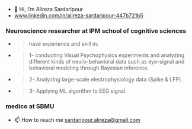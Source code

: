 - 👋 Hi, I’m Alireza Sardaripour
-    www.linkedin.com/in/alireza-sardaripour-447b721b5
###   Neuroscience researcher at IPM school of cognitive sciences
-    > have experience and skill in:
 * > 1- conducting Visual Psychophysics experiments and analyzing different kinds of neuro-behavioral data such as eye-signal and behavioral modeling through Bayesian inference.
 * > 2- Analyzing large-scale electrophysiology data (Spike & LFP).
 * > 3- Applying ML algorithm to EEG signal.
###    medico at SBMU

- 📫 How to reach me sardaripour.alireza@gmail.com

<!---
alireza-sardar/alireza-sardar is a ✨ special ✨ repository because its `README.md` (this file) appears on your GitHub profile.
You can click the Preview link to take a look at your changes.
--->
